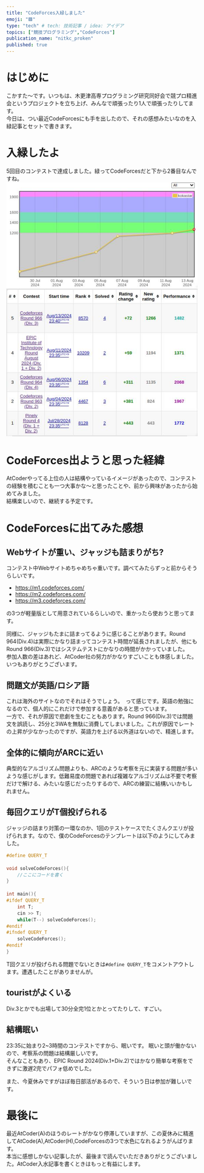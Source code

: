 ```yaml
---
title: "CodeForces入緑しました"
emoji: "🟩"
type: "tech" # tech: 技術記事 / idea: アイデア
topics: ["競技プログラミング","CodeForces"]
publication_name: "nitkc_proken"
published: true
---
```


# はじめに
こかすた〜です。いつもは、木更津高専プログラミング研究同好会で競プロ精進会というプロジェクトを立ち上げ、みんなで頑張ったり1人で頑張ったりしてます。  
今日は、つい最近CodeForcesにも手を出したので、それの感想みたいなのを入緑記事とセットで書きます。

# 入緑したよ
5回目のコンテストで達成しました。緑ってCodeForcesだと下から2番目なんですね。
![](/images/CodeForcesGreen/graph.jpg)
![](/images/CodeForcesGreen/contests.jpg)

# CodeForces出ようと思った経緯
AtCoderやってる上位の人は結構やっているイメージがあったので、コンテストの経験を積むことも一つ大事かな〜と思ったことや、前から興味があったから始めてみました。  
結構楽しいので、継続する予定です。

# CodeForcesに出てみた感想
## Webサイトが重い、ジャッジも詰まりがち?
コンテスト中Webサイトめちゃめちゃ重いです。調べてみたらずっと前からそうらしいです。  
 - https://m1.codeforces.com/
 - https://m2.codeforces.com/
 - https://m3.codeforces.com/  

の3つが軽量版として用意されているらしいので、重かったら使おうと思ってます。  

同様に、ジャッジもたまに詰まってるように感じることがあります。Round 964(Div.4)は実際にかなり詰まってコンテスト時間が延長されましたが、他にもRound 966(Div.3)ではシステムテストにかなりの時間がかかっていました。  
参加人数の差はあれど、AtCoder社の努力がかなりすごいことも体感しました。いつもありがとうございます。

## 問題文が英語/ロシア語
これは海外のサイトなのでそれはそうでしょう。　って感じです。英語の勉強になるので、個人的にこれだけで参加する意義があると思っています。  
一方で、それが原因で悲劇を生むこともあります。Round 966(Div.3)では問題文を誤読し、25分と3WAを無駄に消費してしまいました。これが原因でレートの上昇が少なかったのですが、英語力を上げる以外道はないので、精進します。

## 全体的に傾向がARCに近い
典型的なアルゴリズム問題よりも、ARCのような考察を元に実装する問題が多いような感じがします。低難易度の問題であれば複雑なアルゴリズムは不要で考察だけで解ける、みたいな感じだったりするので、ARCの練習に結構いいかもしれません。

## 毎回クエリがT個投げられる
ジャッジの詰まり対策の一環なのか、1回のテストケースでたくさんクエリが投げられます。なので、僕のCodeForcesのテンプレートは以下のようにしてみました。
```cpp
#define QUERY_T

void solveCodeForces(){
    //ここにコードを書く
}

int main(){
#ifdef QUERY_T
    int T;
    cin >> T;
    while(T--) solveCodeForces();
#endif
#ifndef QUERY_T
    solveCodeForces();
#endif
}
```
T回クエリが投げられる問題でないときは`#define QUERY_T`をコメントアウトします。遭遇したことがありませんが。

## touristがよくいる
Div.3とかでも出場して30分全完1位とかとってたりして、すごい。

## 結構眠い
23:35に始まり2~3時間のコンテストですから、眠いです。  眠いと頭が働かないので、考察系の問題は結構厳しいです。  
そんなこともあり、EPIC Round 2024(Div.1+Div.2)ではかなり簡単な考察をできずに激遅2完でパフォ低めでした。

また、今夏休みですがほぼ毎日部活があるので、そういう日は参加が難しいです。

# 最後に
最近AtCoder(A)のほうのレートがかなり停滞していますが、この夏休みに精進してAtCode(A),AtCoder(H),CodeForcesの3つで水色になれるようがんばります。  
本当に感想しかない記事したが、最後まで読んでいただきありがとうございました。AtCoder入水記事を書くときはもっと有益にします。